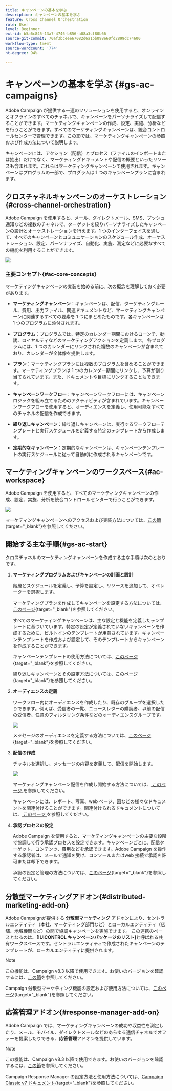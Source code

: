 ```yaml
---
title: キャンペーンの基本を学ぶ
description: キャンペーンの基本を学ぶ
feature: Cross Channel Orchestration
role: User
level: Beginner
exl-id: b5a6c845-13a7-4746-b856-a08a3cf80b66
source-git-commit: 70af3bceee67082d6a1bb098e60fd2899dc74600
workflow-type: tm+mt
source-wordcount: '774'
ht-degree: 94%

---
```


# キャンペーンの基本を学ぶ {#gs-ac-campaigns}

Adobe Campaign が提供する一連のソリューションを使用すると、オンラインとオフラインのすべてのチャネルで、キャンペーンをパーソナライズして配信することができます。マーケティングキャンペーンの作成、設定、実施、分析などを行うことができます。すべてのマーケティングキャンペーンは、統合コントロールセンターで管理できます。この節では、マーケティングキャンペーンの参照および作成方法について説明します。

キャンペーンには、アクション（配信）とプロセス（ファイルのインポートまたは抽出）だけでなく、マーケティングドキュメントや配信の概要といったリソースも含まれます。これらはマーケティングキャンペーンで使用されます。キャンペーンはプログラムの一部で、プログラムは 1 つのキャンペーンプランに含まれます。

## クロスチャネルキャンペーンのオーケストレーション{#cross-channel-orchestration}

Adobe Campaign を使用すると、メール、ダイレクトメール、SMS、プッシュ通知などの複数のチャネルで、ターゲットを絞りパーソナライズしたキャンペーンの設計とオーケストレーションを行えます。1 つのインターフェイスを通して、すべてのキャンペーンとコミュニケーションのスケジュール作成、オーケストレーション、設定、パーソナライズ、自動化、実施、測定などに必要なすべての機能を利用することができます。

![](assets/campaign-tab.png)

### 主要コンセプト{#ac-core-concepts}

マーケティングキャンペーンの実装を始める前に、次の概念を理解しておく必要があります。

* **マーケティングキャンペーン**：キャンペーンは、配信、ターゲティングルール、費用、出力ファイル、関連ドキュメントなど、マーケティングキャンペーンに関連するすべての要素を 1 つにまとめたものです。各キャンペーンは 1 つのプログラムに添付されます。

* **プログラム**：プログラムでは、特定のカレンダー期間におけるローンチ、勧誘、ロイヤルティなどのマーケティングアクションを定義します。
各プログラムには、1 つのカレンダーにリンクされた複数のキャンペーンが含まれており、カレンダーが全体像を提供します。

* **プラン**：マーケティングプランには複数のプログラムを含めることができます。マーケティングプランは 1 つのカレンダー期間にリンクし、予算が割り当てられています。また、ドキュメントや目標にリンクすることもできます。

* **キャンペーンワークフロー**：キャンペーンワークフローには、キャンペーンロジックを組み立てるためのアクティビティが含まれています。キャンペーンワークフローを使用すると、オーディエンスを定義し、使用可能なすべてのチャネルの配信を作成できます。

* **繰り返しキャンペーン**：繰り返しキャンペーンは、実行するワークフローテンプレートと実行スケジュールを定義する特定のテンプレートから作成します。

* **定期的なキャンペーン**：定期的なキャンペーンは、キャンペーンテンプレートの実行スケジュールに従って自動的に作成されるキャンペーンです。

## マーケティングキャンペーンのワークスペース{#ac-workspace}

Adobe Campaign を使用すると、すべてのマーケティングキャンペーンの作成、設定、実施、分析を統合コントロールセンターで行うことができます。

![](assets/calendar.png)

マーケティングキャンペーンへのアクセスおよび実装方法については、[この節](https://experienceleague.adobe.com/docs/campaign/automation/campaign-orchestration/set-up-campaigns.html?lang=ja){target="_blank"}を参照してください。

## 開始する主な手順{#gs-ac-start}

クロスチャネルのマーケティングキャンペーンを作成する主な手順は次のとおりです。

1. **マーケティングプログラムおよびキャンペーンの計画と設計**

   階層とスケジュールを定義し、予算を設定し、リソースを追加して、オペレーターを選択します。

   マーケティングプランを作成してキャンペーンを設定する方法については、[このページ](https://experienceleague.adobe.com/docs/campaign/automation/campaign-orchestration/marketing-campaign-create.html?lang=ja){target="_blank"}を参照してください。

   すべてのマーケティングキャンペーンは、主な設定と機能を定義したテンプレートに基づいています。特定の設定が定義されていないキャンペーンを作成するために、ビルトインのテンプレートが用意されています。キャンペーンテンプレートを作成および設定して、そのテンプレートからキャンペーンを作成することができます。

   キャンペーンテンプレートの使用方法については、[このページ](https://experienceleague.adobe.com/docs/campaign/automation/campaign-orchestration/marketing-campaign-templates.html?lang=ja){target="_blank"}を参照してください。

   繰り返しキャンペーンとその設定方法については、[このページ](https://experienceleague.adobe.com/docs/campaign/automation/campaign-orchestration/recurring-periodic-campaigns.html?lang=ja){target="_blank"}を参照してください。

1. **オーディエンスの定義**

   ワークフロー内にオーディエンスを作成したり、既存のグループを選択したりできます。例えば、受信者の一覧、ニュースレターの購読者、以前の配信の受信者、任意のフィルタリング条件などのオーディエンスグループです。

   ![](assets/campaign-wf.png)

   メッセージのオーディエンスを定義する方法については、[このページ](https://experienceleague.adobe.com/docs/campaign/automation/campaign-orchestration/marketing-campaign-target.html?lang=ja){target="_blank"}を参照してください。

1. **配信の作成**

   チャネルを選択し、メッセージの内容を定義して、配信を開始します。

   ![](assets/campaign-dashboard.png)

   マーケティングキャンペーン配信を作成し開始する方法については、[ このページ ](../../automation/campaigns/marketing-campaign-deliveries.md) を参照してください。

   キャンペーンには、レポート、写真、web ページ、図などの様々なドキュメントを関連付けることができます。関連付けられるドキュメントについては、[ このページ ](../../automation/campaigns/marketing-campaign-assets.md) を参照してください。

1. **承認プロセスの設定**

   Adobe Campaign を使用すると、マーケティングキャンペーンの主要な段階で協調して行う承認プロセスを設定できます。キャンペーンごとに、配信ターゲット、コンテンツ、費用などを承認できます。Adobe Campaign を操作する承認者は、メールで通知を受け、コンソールまたはweb 接続で承認を許可または却下できます。 

   承認の設定と管理の方法については、[このページ](https://experienceleague.adobe.com/docs/campaign/automation/campaign-orchestration/marketing-campaign-approval.html?lang=ja#campaign-orchestration){target="_blank"}を参照してください。


## 分散型マーケティングアドオン{#distributed-marketing-add-on}

Adobe Campaignが提供する **分散型マーケティング** アドオンにより、セントラルエンティティ（本社、マーケティング部門など）とローカルエンティティ（店舗、地域機関など）の間で協調キャンペーンを実施できます。 この連携のベースとなるのは、**[!UICONTROL キャンペーンパッケージのリスト]**&#x200B;と呼ばれる共有ワークスペースです。セントラルエンティティで作成されたキャンペーンのテンプレートが、ローカルエンティティに提供されます。

>[!NOTE]
>
>この機能は、Campaign v8.3 以降で使用できます。お使いのバージョンを確認するには、[この節](compatibility-matrix.md#how-to-check-your-campaign-version-and-buildversion)を参照してください。

Campaign 分散型マーケティング機能の設定および使用方法については、[このページ](https://experienceleague.adobe.com/docs/campaign/automation/distributed-marketing/about-distributed-marketing.html?lang=ja){target="_blank"}を参照してください。

## 応答管理アドオン{#response-manager-add-on}

Adobe Campaign では、マーケティングキャンペーンの成功や収益性を測定したり、メール、モバイル、ダイレクトメールなどのあらゆる通信チャネルでオファーを提案したりできる、**応答管理**&#x200B;アドオンを提供しています。

>[!NOTE]
>
>この機能は、Campaign v8.3 以降で使用できます。お使いのバージョンを確認するには、[この節](compatibility-matrix.md#how-to-check-your-campaign-version-and-buildversion)を参照してください。

[](../assets/do-not-localize/book.png)Campaign Response Manager の設定方法と使用方法については、[Campaign Classic v7 ドキュメント](https://experienceleague.adobe.com/docs/campaign-classic/using/response-manager/about-response-manager.html?lang=ja){target="_blank"}を参照してください。
